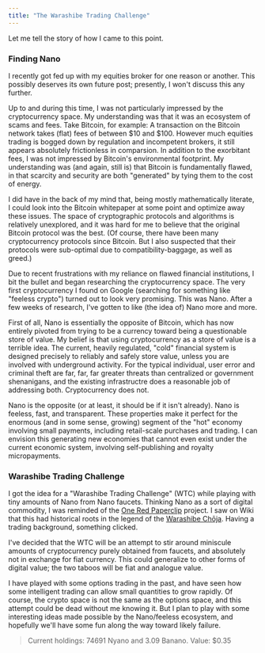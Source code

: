 ```yaml
---
title: "The Warashibe Trading Challenge"
---
```


Let me tell the story of how I came to this point.

### Finding Nano 

I recently got fed up with my equities broker for one reason or another. This possibly deserves its own future post; presently, I won't discuss this any further.

Up to and during this time, I was not particularly impressed by the cryptocurrency space. My understanding was that it was an ecosystem of scams and fees. Take Bitcoin, for example: A transaction on the Bitcoin network takes (flat) fees of between $10 and $100. However much equities trading is bogged down by regulation and incompetent brokers, it still appears absolutely frictionless in comparsion. In addition to the exorbitant fees, I was not impressed by Bitcoin's environmental footprint. My understanding was (and again, still is) that Bitcoin is fundamentally flawed, in that scarcity and security are both "generated" by tying them to the cost of energy.



I did have in the back of my mind that, being mostly mathematically literate, I could look into the Bitcoin whitepaper at some point and optimize away these issues. The space of cryptographic protocols and algorithms is relatively unexplored, and it was hard for me to believe that the original Bitcoin protocol was the best. (Of course, there have been many cryptocurrency protocols since Bitcoin. But I also suspected that their protocols were sub-optimal due to compatibility-baggage, as well as greed.)

Due to recent frustrations with my reliance on flawed financial institutions, I bit the bullet and began researching the cryptocurrency space. The very first cryptocurrency I found on Google (searching for something like "feeless crypto") turned out to look very promising. This was Nano. After a few weeks of research, I've gotten to like (the idea of) Nano more and more. 

First of all, Nano is essentially the opposite of Bitcoin, which has now entirely pivoted from trying to be a currency toward being a questionable store of value. My belief is that using cryptocurrency as a store of value is a terrible idea. The current, heavily regulated, "cold" financial system is designed precisely to reliably and safely store value, unless you are involved with underground activity. For the typical individual, user error and criminal theft are far, far, far greater threats than centralized or government shenanigans, and the existing infrastructre does a reasonable job of addressing both. Cryptocurrency does not.

Nano is the opposite (or at least, it should be if it isn't already). Nano is feeless, fast, and transparent. These properties make it perfect for the enormous (and in some sense, growing) segment of the "hot" economy involving small payments, including retail-scale purchases and trading. I can envision this generating new economies that cannot even exist under the current economic system, involving self-publishing and royalty micropayments.

### Warashibe Trading Challenge

I got the idea for a "Warashibe Trading Challenge" (WTC) while playing with tiny amounts of Nano from Nano faucets. Thinking Nano as a sort of digital commodity, I was reminded of the [One Red Paperclip](https://en.wikipedia.org/wiki/One_red_paperclip) project. I saw on Wiki that this had historical roots in the legend of the [Warashibe Chōja](https://en.wikipedia.org/wiki/Straw_Millionaire). Having a trading background, something clicked.

I've decided that the WTC will be an attempt to stir around miniscule amounts of cryptocurrency purely obtained from faucets, and absolutely not in exchange for fiat currency. This could generalize to other forms of digital value; the two taboos will be fiat and analogue value. 

I have played with some options trading in the past, and have seen how some intelligent trading can allow small quantities to grow rapidly. Of course, the crypto space is not the same as the options space, and this attempt could be dead without me knowing it. But I plan to play with some interesting ideas made possible by the Nano/feeless ecosystem, and hopefully we'll have some fun along the way toward likely failure.

> Current holdings: 74691 Nyano and 3.09 Banano. Value: $0.35
